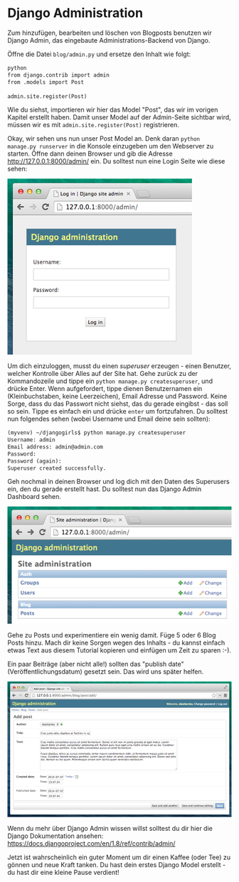 # Django Administration

Zum hinzufügen, bearbeiten und löschen von Blogposts benutzen wir Django Admin, das eingebaute Administrations-Backend von Django.

Öffne die Datei `blog/admin.py` und ersetze den Inhalt wie folgt:

    python
    from django.contrib import admin
    from .models import Post
    
    admin.site.register(Post)
    

Wie du siehst, importieren wir hier das Model "Post", das wir im vorigen Kapitel erstellt haben. Damit unser Model auf der Admin-Seite sichtbar wird, müssen wir es mit `admin.site.register(Post)` registrieren.

Okay, wir sehen uns nun unser Post Model an. Denk daran `python manage.py runserver` in die Konsole einzugeben um den Webserver zu starten. Öffne dann deinen Browser und gib die Adresse http://127.0.0.1:8000/admin/ ein. Du solltest nun eine Login Seite wie diese sehen:

![Anmeldeseite][1]

 [1]: images/login_page2.png

Um dich einzuloggen, musst du einen *superuser* erzeugen - einen Benutzer, welcher Kontrolle über Alles auf der Site hat. Gehe zurück zu der Kommandozeile und tippe ein `python manage.py createsuperuser`, und drücke Enter. Wenn aufgefordert, tippe dienen Benutzernamen ein (Kleinbuchstaben, keine Leerzeichen), Email Adresse und Password. Keine Sorge, dass du das Passwort nicht siehst, das du gerade eingibst - das soll so sein. Tippe es einfach ein und drücke `enter` um fortzufahren. Du solltest nun folgendes sehen (wobei Username und Email deine sein sollten):

    (myvenv) ~/djangogirls$ python manage.py createsuperuser
    Username: admin
    Email address: admin@admin.com
    Password:
    Password (again):
    Superuser created successfully.
    

Geh nochmal in deinen Browser und log dich mit den Daten des Superusers ein, den du gerade erstellt hast. Du solltest nun das Django Admin Dashboard sehen.

![Django Administration][2]

 [2]: images/django_admin3.png

Gehe zu Posts und experimentiere ein wenig damit. Füge 5 oder 6 Blog Posts hinzu. Mach dir keine Sorgen wegen des Inhalts - du kannst einfach etwas Text aus diesem Tutorial kopieren und einfügen um Zeit zu sparen :-).

Ein paar Beiträge (aber nicht alle!) sollten das "publish date" (Veröffentlichungsdatum) gesetzt sein. Das wird uns später helfen.

![Django Administration][3]

 [3]: images/edit_post3.png

Wenn du mehr über Django Admin wissen willst solltest du dir hier die Django Dokumentation ansehen: https://docs.djangoproject.com/en/1.8/ref/contrib/admin/

Jetzt ist wahrscheinlich ein guter Moment um dir einen Kaffee (oder Tee) zu gönnen und neue Kraft tanken. Du hast dein erstes Django Model erstellt - du hast dir eine kleine Pause verdient!